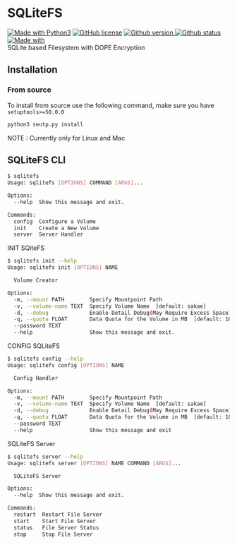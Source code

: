 # SQLiteFS
[![Made with Python3](https://img.shields.io/badge/Made%20With-Python3-blue)](https://www.python.org/) [![GitHub license](https://img.shields.io/badge/license-MIT-blue.svg)](https://github.com/anubhav-narayan/SQLiteFS/blob/master/LICENCE) [![Github version](https://img.shields.io/badge/version-0.11.0-green)
](http://github.com/anubhav-narayan/SQLiteFS) [![Github status](https://img.shields.io/badge/status-Public%20Beta-green)
](http://github.com/anubhav-narayan/SQLiteFS) [![Made with](https://img.shields.io/badge/Built%20with-SQLite3%20|%20Click%20|%20Daemonocle%20|%20PyCryptodome-blue)](http://github.com/anubhav-narayan/SQLiteFS)\
SQLite based Filesystem with DOPE Encryption
## Installation
### From source
To install from source use the following command, make sure you have `setuptools>=50.0.0`
```bash
python3 seutp.py install
```
NOTE : Currently only for Linux and Mac

## SQLiteFS CLI
```bash
$ sqlitefs
Usage: sqlitefs [OPTIONS] COMMAND [ARGS]...

Options:
  --help  Show this message and exit.

Commands:
  config  Configure a Volume
  init    Create a New Volume
  server  Server Handler
```
INIT SQiteFS
```bash
$ sqlitefs init --help
Usage: sqlitefs init [OPTIONS] NAME

  Volume Creator

Options:
  -m, --mount PATH        Specify Mountpoint Path
  -v, --volume-name TEXT  Specify Volume Name  [default: sakae]
  -d, --debug             Enable Detail Debug(May Require Excess Space)
  -q, --quota FLOAT       Data Quota for the Volume in MB  [default: 1000.0]
  --password TEXT
  --help                  Show this message and exit.
```
CONFIG SQLiteFS
```bash
$ sqlitefs config --help
Usage: sqlitefs config [OPTIONS] NAME

  Config Handler

Options:
  -m, --mount PATH        Specify Mountpoint Path
  -v, --volume-name TEXT  Specify Volume Name  [default: sakae]
  -d, --debug             Enable Detail Debug(May Require Excess Space)
  -q, --quota FLOAT       Data Quota for the Volume in MB  [default: 1000.0]
  --password TEXT
  --help                  Show this message and exit
```
SQLiteFS Server
```bash
$ sqlitefs server --help
Usage: sqlitefs server [OPTIONS] NAME COMMAND [ARGS]...

  SQLiteFS Server

Options:
  --help  Show this message and exit.

Commands:
  restart  Restart File Server
  start    Start File Server
  status   File Server Status
  stop     Stop File Server

```